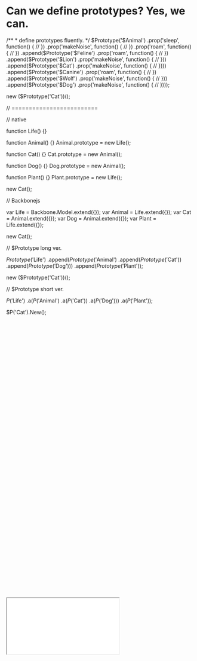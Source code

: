 Can we define prototypes? Yes, we can.
===

<div id="jsrunner">
<link rel="stylesheet" href="../components/jsrunner/jsrunner.css">
<div id="src" style="height:1500px;">/**
 * define prototypes fluently.
 */
$Prototype('$Animal')
    .prop('sleep', function() {
        // 
    })
    .prop('makeNoise', function() {
        // 
    })
    .prop('roam', function() {
        // 
    })
    .append($Prototype('$Feline')
        .prop('roam', function() {
            // 
        })
        .append($Prototype('$Lion')
            .prop('makeNoise', function() {
                // 
            }))
        .append($Prototype('$Cat')
            .prop('makeNoise', function() {
                // 
            })))
    .append($Prototype('$Canine')
        .prop('roam', function() {
            // 
        })
        .append($Prototype('$Wolf')
            .prop('makeNoise', function() {
                // 
            }))
        .append($Prototype('$Dog')
            .prop('makeNoise', function() {
                // 
            })));

new ($Prototype('Cat'))();


// =========================

// native

function Life() {}

function Animal() {}
Animal.prototype = new Life();

function Cat() {}
Cat.prototype = new Animal();

function Dog() {}
Dog.prototype = new Animal();

function Plant() {}
Plant.prototype = new Life();

new Cat();

// Backbonejs

var Life = Backbone.Model.extend({});
var Animal = Life.extend({});
var Cat = Animal.extend({});
var Dog = Animal.extend({});
var Plant = Life.extend({});

new Cat();

// $Prototype long ver.

$Prototype('$Life')
    .append($Prototype('$Animal')
        .append($Prototype('$Cat'))
        .append($Prototype('$Dog')))
    .append($Prototype('$Plant'));

new ($Prototype('Cat'))();

// $Prototype short ver.

$P('$Life')
    .a($P('$Animal')
        .a($P('$Cat'))
        .a($P('$Dog')))
    .a($P('$Plant'));

$P('Cat').New();
</div>
<iframe id="ifm" src="../components/jsrunner/devtools.html"></iframe>
<script type="text/javascript" src="../components/ace-builds/src-min-noconflict/ace.js" charset="utf-8"></script>
<script type="text/javascript" src="../components/jsrunner/jsrunner.js"></script>
</div>





